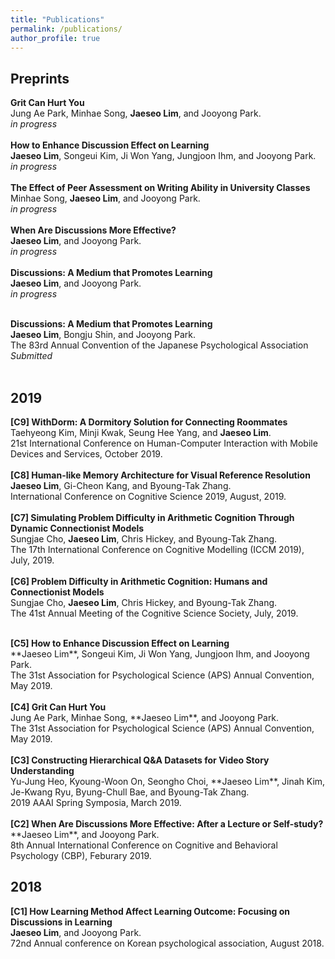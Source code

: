 ```yaml
---
title: "Publications"
permalink: /publications/
author_profile: true
---
```


## Preprints
<b>Grit Can Hurt You</b> <br>
Jung Ae Park, Minhae Song, **Jaeseo Lim**, and Jooyong Park. <br>
*in progress*<br>
<br>
<b>How to Enhance Discussion Effect on Learning</b> <br>
**Jaeseo Lim**, Songeui Kim, Ji Won Yang, Jungjoon Ihm, and Jooyong Park. <br>
*in progress*<br>
<br>
<b>The Effect of Peer Assessment on Writing Ability in University Classes</b> <br>
Minhae Song, **Jaeseo Lim**, and Jooyong Park. <br>
*in progress*<br>
<br>
<b>When Are Discussions More Effective?</b> <br>
**Jaeseo Lim**, and Jooyong Park. <br>
*in progress* <br>
<br>
<b>Discussions: A Medium that Promotes Learning</b> <br>
**Jaeseo Lim**, and Jooyong Park. <br>
*in progress* <br>
<br>
<!--<b>Dual Attention Networks for Visual Reference Resolution in Visual Dialog</b> <br>
Gi-Cheon Kang, **Jaeseo Lim**, and Byoung-Tak Zhang.<br>
International Joint Conference on Artificial Intelligence, 2019.<br>
*Submitted* <br> 
<br> -->
<b>Discussions: A Medium that Promotes Learning</b> <br>
**Jaeseo Lim**, Bongju Shin, and Jooyong Park. <br>
The 83rd Annual Convention of the Japanese Psychological Association<br>
*Submitted* <br>
<br>


## 2019
<b>[C9] WithDorm: A Dormitory Solution for Connecting Roommates</b> <br>
Taehyeong Kim, Minji Kwak, Seung Hee Yang, and **Jaeseo Lim**.<br>
21st International Conference on Human-Computer Interaction with Mobile Devices and Services, October 2019. <br>
<br>
<b>[C8] Human-like Memory Architecture for Visual Reference Resolution</b> <br>
**Jaeseo Lim**, Gi-Cheon Kang, and Byoung-Tak Zhang.<br>
International Conference on Cognitive Science 2019, August, 2019.<br>
<br>
<b>[C7] Simulating Problem Difficulty in Arithmetic Cognition Through Dynamic Connectionist Models</b> <br> 
Sungjae Cho, **Jaeseo Lim**, Chris Hickey, and Byoung-Tak Zhang.<br>
The 17th International Conference on Cognitive Modelling (ICCM 2019), July, 2019. <br>
<br>
<b>[C6] Problem Difficulty in Arithmetic Cognition: Humans and Connectionist Models</b> <br>
Sungjae Cho, **Jaeseo Lim**, Chris Hickey, and Byoung-Tak Zhang.<br>
The 41st Annual Meeting of the Cognitive Science Society, July, 2019. <br>
<!--<b>[Dual Attention Networks for Visual Reference Resolution in Visual Dialog](https://arxiv.org/abs/1902.09368)</b> <br>
Gi-Cheon Kang, **Jaeseo Lim**, and Byoung-Tak Zhang.<br>
arXiv, 2019.<br> 
<br> -->
<br>
<b>[C5] How to Enhance Discussion Effect on Learning</b> <br>
**Jaeseo Lim**, Songeui Kim, Ji Won Yang, Jungjoon Ihm, and Jooyong Park. <br>
The 31st Association for Psychological Science (APS) Annual Convention, May 2019. <br>
<br>
<b>[C4] Grit Can Hurt You</b> <br>
Jung Ae Park, Minhae Song, **Jaeseo Lim**, and Jooyong Park. <br>
The 31st Association for Psychological Science (APS) Annual Convention, May 2019.<br>
<br>
<b>[C3] Constructing Hierarchical Q&A Datasets for Video Story Understanding</b> <br>
Yu-Jung Heo, Kyoung-Woon On, Seongho Choi, **Jaeseo Lim**, Jinah Kim, Je-Kwang Ryu, Byung-Chull Bae, and Byoung-Tak Zhang.<br>
2019 AAAI Spring Symposia, March 2019. <br> 
<br>
<b>[C2] When Are Discussions More Effective: After a Lecture or Self-study?</b> <br>
**Jaeseo Lim**, and Jooyong Park. <br>
8th Annual International Conference on Cognitive and Behavioral Psychology (CBP), Feburary 2019.


## 2018
<b>[C1] How Learning Method Affect Learning Outcome: Focusing on Discussions in Learning</b> <br>
**Jaeseo Lim**, and Jooyong Park. <br>
72nd Annual conference on Korean psychological association, August 2018.
